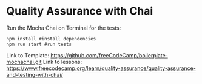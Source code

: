 # Quality Assurance with Chai

Run the Mocha Chai on Terminal for the tests:
~~~
npm install #install dependencies 
npm run start #run tests
~~~
Link to Template: https://github.com/freeCodeCamp/boilerplate-mochachai.git
Link to lessons: https://www.freecodecamp.org/learn/quality-assurance/quality-assurance-and-testing-with-chai/
